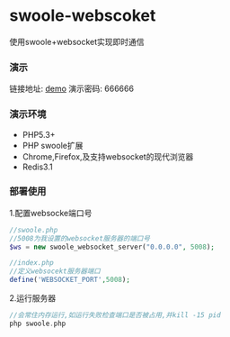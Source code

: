 # swoole-webscoket
使用swoole+websocket实现即时通信

### 演示
链接地址: [demo](http://static.cqleju.net/swoole/index.php) 演示密码: 666666

### 演示环境
- PHP5.3+
- PHP swoole扩展
- Chrome,Firefox,及支持websocket的现代浏览器
- Redis3.1

### 部署使用
1.配置websocke端口号
```php
//swoole.php
//5008为我设置的websocket服务器的端口号
$ws = new swoole_websocket_server("0.0.0.0", 5008);

//index.php
//定义websocekt服务器端口
define('WEBSOCKET_PORT',5008);

```
2.运行服务器
```php
//会常住内存运行,如运行失败检查端口是否被占用,并kill -15 pid
php swoole.php

```